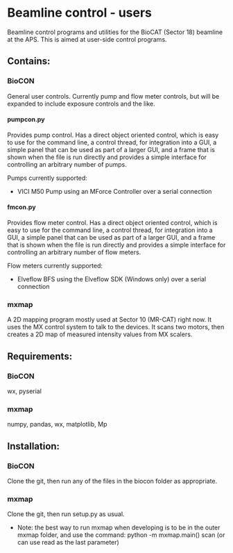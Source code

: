 # Beamline control - users
Beamline control programs and utilities for the BioCAT (Sector 18) beamline at the APS.
This is aimed at user-side control programs.


## Contains:

### BioCON

General user controls. Currently pump and flow meter controls, but will
be expanded to include exposure controls and the like.

#### pumpcon.py

Provides pump control. Has a direct object oriented control, which is easy to use
for the command line, a control thread, for integration into a GUI, a simple panel
that can be used as part of a larger GUI, and a frame that is shown when the
file is run directly and provides a simple interface for controlling an arbitrary
number of pumps.

Pumps currently supported:

*   VICI M50 Pump using an MForce Controller over a serial connection


#### fmcon.py

Provides flow meter control. Has a direct object oriented control, which is easy to use
for the command line, a control thread, for integration into a GUI, a simple panel
that can be used as part of a larger GUI, and a frame that is shown when the
file is run directly and provides a simple interface for controlling an arbitrary
number of flow meters.

Flow meters currently supported:

*   Elveflow BFS using the Elveflow SDK (Windows only) over a serial connection

### mxmap

A 2D mapping program mostly used at Sector 10 (MR-CAT) right now. It uses
the MX control system to talk to the devices. It scans two motors, then creates a
2D map of measured intensity values from MX scalers.


## Requirements:

### BioCON

wx, pyserial

### mxmap

numpy, pandas, wx, matplotlib, Mp


## Installation:

### BioCON

Clone the git, then run any of the files in the biocon folder as appropriate.

### mxmap

Clone the git, then run setup.py as usual.

*   Note: the best way to run mxmap when developing is to be in the outer mxmap folder, and
    use the command: python -m mxmap.main() scan  (or can use read as the last parameter)
